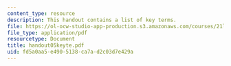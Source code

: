 ```yaml
---
content_type: resource
description: This handout contains a list of key terms.
file: https://ol-ocw-studio-app-production.s3.amazonaws.com/courses/21l-012-forms-of-western-narrative-spring-2004/fd5a0aa5e4905138ca7ad2c03d7e429a_handout05keyte.pdf
file_type: application/pdf
resourcetype: Document
title: handout05keyte.pdf
uid: fd5a0aa5-e490-5138-ca7a-d2c03d7e429a
---
```

